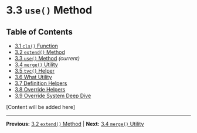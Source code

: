 # 3.3 `use()` Method

## Table of Contents
- [3.1 `cls()` Function](./3.1-cls-function.md)
- [3.2 `extend()` Method](./3.2-extend-method.md)
- [3.3 `use()` Method](./3.3-use-method.md) *(current)*
- [3.4 `merge()` Utility](./3.4-merge-utility.md)
- [3.5 `tvc()` Helper](./3.5-tvc-helper.md)
- [3.6 What Utility](./3.6-what-utility.md)
- [3.7 Definition Helpers](./3.7-definition-helpers.md)
- [3.8 Override Helpers](./3.8-override-helpers.md)
- [3.9 Override System Deep Dive](./3.9-override-system-deep-dive.md)

[Content will be added here]

---

**Previous:** [3.2 `extend()` Method](./3.2-extend-method.md) | **Next:** [3.4 `merge()` Utility](./3.4-merge-utility.md)
